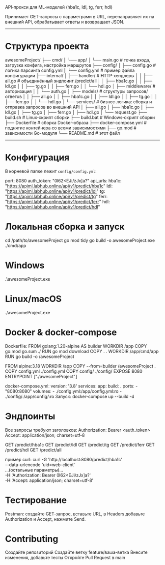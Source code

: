 API‑прокси для ML‑моделей (hba1c, ldl, tg, ferr, hdl)

Принимает GET‑запросы с параметрами в URL, перенаправляет их на внешний API, обрабатывает ответы и возвращает JSON.

---

# Структура проекта

awesomeProject/
├── cmd/
│ └── app/
│ └── main.go # точка входа, загрузка конфига, настройка маршрутов
├── config/
│ ├── config.go # логика парсинга config.yml
│ └── config.yml # пример файла конфигурации
├── internal/
│ ├── handler/ # HTTP‑хендлеры
│ │ ├── all.go # объединённый эндпоинт /predict/all
│ │ ├── hba1c.go
│ │ ├── ldl.go
│ │ ├── tg.go
│ │ ├── ferr.go
│ │ └── hdl.go
│ ├── middleware/ # авторизация
│ │ └── auth.go
│ ├── models/ # структуры запросов/ответов
│ │ ├── all.go
│ │ ├── hba1c.go
│ │ ├── ldl.go
│ │ ├── tg.go
│ │ ├── ferr.go
│ │ └── hdl.go
│ └── services/ # бизнес‑логика: сборка и отправка запросов во внешний API
│ ├── all.go
│ ├── hba1c.go
│ ├── ldl.go
│ ├── tg.go
│ ├── ferr.go
│ ├── hdl.go
│ └── request.go
├── build.sh # Linux‑скрипт сборки
├── build.bat # Windows‑скрипт сборки
├── Dockerfile # сборка Docker‑образа
├── docker‑compose.yml # поднятие контейнера со всеми зависимостями
├── go.mod # зависимости Go-модуля
└── README.md # этот файл



---

# Конфигурация

В корневой папке лежит `config/config.yml`:

port: 8080
auth_token: "0l62<EJi/zJx]a?"
api_urls:
  hba1c: "https://apiml.labhub.online/api/v1/predict/hba1c"
  ldl:   "https://apiml.labhub.online/api/v1/predict/ldl"
  tg:    "https://apiml.labhub.online/api/v1/predict/tg"
  ferr:  "https://apiml.labhub.online/api/v1/predict/ferr"
  hdl:   "https://apiml.labhub.online/api/v1/predict/hdl"





# Локальная сборка и запуск
cd /path/to/awesomeProject
go mod tidy
go build -o awesomeProject.exe ./cmd/app
# Windows
.\awesomeProject.exe
# Linux/macOS
./awesomeProject.exe






# Docker & docker‑compose

Dockerfile:
FROM golang:1.20-alpine AS builder
WORKDIR /app
COPY go.mod go.sum ./
RUN go mod download
COPY . .
WORKDIR /app/cmd/app
RUN go build -o /awesomeProject

FROM alpine:3.18
WORKDIR /app
COPY --from=builder /awesomeProject .
COPY config.yml ./config.yml
COPY config/ ./config/
EXPOSE 8080
ENTRYPOINT ["./awesomeProject"]

docker-compose.yml:
version: '3.8'
services:
  app:
    build: .
    ports:
      - "8080:8080"
    volumes:
      - ./config.yml:/app/config.yml:ro
      - ./config/:/app/config/:ro
Запуск:
docker-compose up --build -d





# Эндпоинты
Все запросы требуют заголовков:
Authorization: Bearer <auth_token>
Accept: application/json; charset=utf-8

GET /predict/hba1c
GET /predict/ldl
GET /predict/tg
GET /predict/ferr
GET /predict/hdl
GET /predict/all

пример curl:
curl -G 'http://localhost:8080/predict/hba1c' \
  --data-urlencode 'uid=web-client' \
  …(остальные параметры)… \
  -H 'Authorization: Bearer 0l62<EJi/zJx]a?' \
  -H 'Accept: application/json; charset=utf-8'



# Тестирование
Postman: создайте GET‑запрос, вставьте URL, в Headers добавьте Authorization и Accept, нажмите Send.


# Contributing
Создайте репозиторий
Создайте ветку feature/ваша-ветка
Внесите изменения, добавьте тесты
Откройте Pull Request в main
